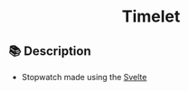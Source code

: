 <h1 align='center'>Timelet</h1>


## 📚 Description


- Stopwatch made using the <a href='https://kit.svelte.dev/'>Svelte</a>